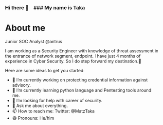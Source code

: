 ### Hi there 👋　### My name is Taka
# About me

Junior SOC Analyst @antrus 

I am working as a Security Engineer with knowledge of threat assessment in the entrance of network segment, endpoint.
I have just 4 months of experience in Cyber Security.
So I do step forward my destination.🤩

Here are some ideas to get you started:

- 🔭 I’m currently working on protecting credential information against advisory.
- 🌱 I’m currently learning python language and Pentesting tools around me.
- 🤔 I’m looking for help with career of security.
- 💬 Ask me about everything.
- 📫 How to reach me: Twitter: @MatzTaka
- 😄 Pronouns: He/him
